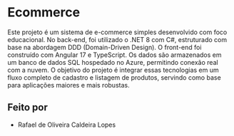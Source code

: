 # Ecommerce

Este projeto é um sistema de e-commerce simples desenvolvido com foco educacional. No back-end, foi utilizado o .NET 8 com C#, estruturado com base na abordagem DDD (Domain-Driven Design). O front-end foi construído com Angular 17 e TypeScript. Os dados são armazenados em um banco de dados SQL hospedado no Azure, permitindo conexão real com a nuvem. O objetivo do projeto é integrar essas tecnologias em um fluxo completo de cadastro e listagem de produtos, servindo como base para aplicações maiores e mais robustas.

## Feito por
* Rafael de Oliveira Caldeira Lopes